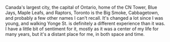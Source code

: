 Canada's largest city, the capital of Ontario, home of the CN Tower, Blue Jays, Maple Leafs, and Raptors, Toronto is the Big Smoke, Cabbagetown, and probably a few other names I can't recall. It's changed a lot since I was young, and walking Yonge St. is definitely a different experience than it was. I have a little bit of sentiment for it, mostly as it was a center of my life for many years, but it's a distant place for me, in both space and time. 